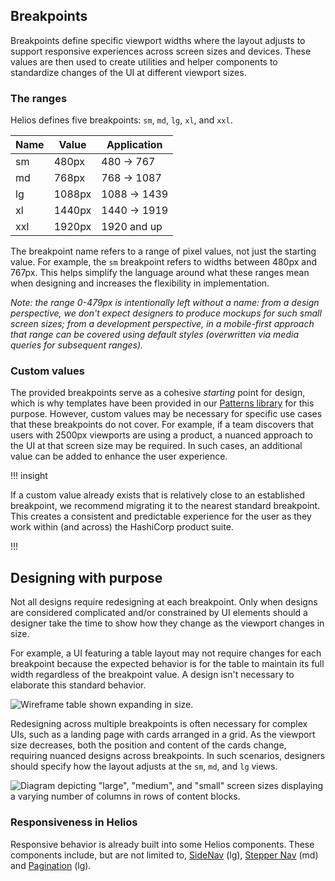 ## Breakpoints

Breakpoints define specific viewport widths where the layout adjusts to support responsive experiences across screen sizes and devices. These values are then used to create utilities and helper components to standardize changes of the UI at different viewport sizes.

### The ranges

Helios defines five breakpoints: `sm`, `md`, `lg`, `xl`, and `xxl`.

| Name   | Value        | Application                   |
| ------ | ------------ | ----------------------------- |
| sm     | 480px        | 480 → 767                     |
| md     | 768px        | 768 → 1087                    |
| lg     | 1088px       | 1088 → 1439                   |
| xl     | 1440px       | 1440 → 1919                   |
| xxl    | 1920px       | 1920 and up                   |

The breakpoint name refers to a range of pixel values, not just the starting value. For example, the `sm` breakpoint refers to widths between 480px and 767px. This helps simplify the language around what these ranges mean when designing and increases the flexibility in implementation.

_Note: the range 0-479px is intentionally left without a name: from a design perspective, we don't expect designers to produce mockups for such small screen sizes; from a development perspective, in a mobile-first approach that range can be covered using default styles (overwritten via media queries for subsequent ranges)._

### Custom values

The provided breakpoints serve as a cohesive _starting_ point for design, which is why templates have been provided in our [Patterns library](https://www.figma.com/design/5Pv32j4QiOOD8lkFTD1dxC/HDS-Patterns-v2.0?m=auto&node-id=71-11371&t=OvSfKLEJhHntQQZA-1) for this purpose. However, custom values may be necessary for specific use cases that these breakpoints do not cover. For example, if a team discovers that users with 2500px viewports are using a product, a nuanced approach to the UI at that screen size may be required. In such cases, an additional value can be added to enhance the user experience.

!!! insight

If a custom value already exists that is relatively close to an established breakpoint, we recommend migrating it to the nearest standard breakpoint. This creates a consistent and predictable experience for the user as they work within (and across) the HashiCorp product suite.

!!!

## Designing with purpose

Not all designs require redesigning at each breakpoint. Only when designs are considered complicated and/or constrained by UI elements should a designer take the time to show how they change as the viewport changes in size.

For example, a UI featuring a table layout may not require changes for each breakpoint because the expected behavior is for the table to maintain its full width regardless of the breakpoint value. A design isn't necessary to elaborate this standard behavior.

![Wireframe table shown expanding in size.](/assets/foundations/breakpoints/breakpoints-table-example.png)

Redesigning across multiple breakpoints is often necessary for complex UIs, such as a landing page with cards arranged in a grid. As the viewport size decreases, both the position and content of the cards change, requiring nuanced designs across breakpoints. In such scenarios, designers should specify how the layout adjusts at the `sm`, `md`, and `lg` views.

![Diagram depicting "large", "medium", and "small" screen sizes displaying a varying number of columns in rows of content blocks.](/assets/foundations/breakpoints/breakpoints-card-designs-shfting.png)

### Responsiveness in Helios

Responsive behavior is already built into some Helios components. These components include, but are not limited to, [SideNav](/components/side-nav) (lg), [Stepper Nav](/components/stepper/nav) (md) and [Pagination](/components/stepper/pagination) (lg).
